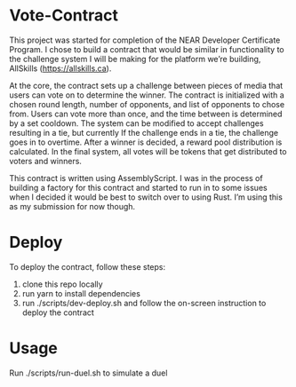 # Vote-Contract

This project was started for completion of the NEAR Developer Certificate Program. I chose to build a contract that would be similar in functionality to the challenge system I will be making for the platform we’re building, AllSkills (https://allskills.ca).

At the core, the contract sets up a challenge between pieces of media that users can vote on to determine the winner. The contract is initialized with a chosen round length, number of opponents, and list of opponents to chose from. Users can vote more than once, and the time between is determined by a set cooldown. The system can be modified to accept challenges resulting in a tie, but currently If the challenge ends in a tie, the challenge goes in to overtime. After a winner is decided, a reward pool distribution is calculated. In the final system, all votes will be tokens that get distributed to voters and winners. 


This contract is written using AssemblyScript. I was in the process of building a factory for this contract and started to run in to some issues when I decided it would be best to switch over to using Rust. I’m using this as my submission for now though. 

# Deploy
To deploy the contract, follow these steps:
1. clone this repo locally
2. run yarn to install dependencies
3. run ./scripts/dev-deploy.sh and follow the on-screen instruction to deploy the contract

# Usage
Run ./scripts/run-duel.sh to simulate a duel
